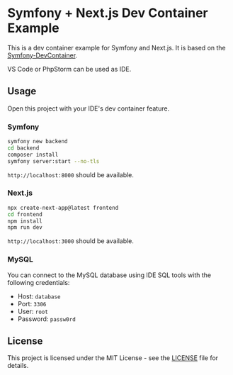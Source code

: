 # Symfony + Next.js Dev Container Example

This is a dev container example for Symfony and Next.js. It is based on the [Symfony-DevContainer](https://github.com/yoanbernabeu/Symfony-DevContainer).

VS Code or PhpStorm can be used as IDE.

## Usage

Open this project with your IDE's dev container feature.

### Symfony

```bash
symfony new backend
cd backend
composer install
symfony server:start --no-tls
```

`http://localhost:8000` should be available.

### Next.js

```bash
npx create-next-app@latest frontend
cd frontend
npm install
npm run dev
```

`http://localhost:3000` should be available.

### MySQL

You can connect to the MySQL database using IDE SQL tools with the following credentials:

- Host: `database`
- Port: `3306`
- User: `root`
- Password: `passw0rd`

## License

This project is licensed under the MIT License - see the [LICENSE](LICENSE) file for details.
